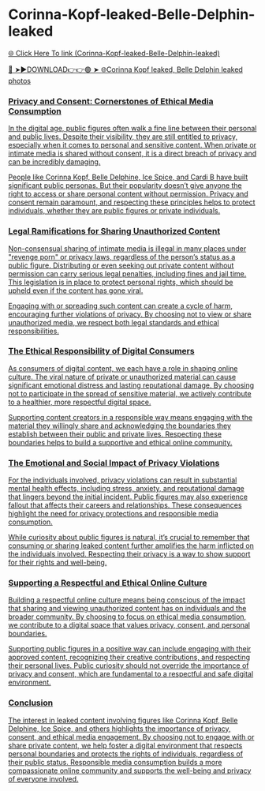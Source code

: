 # Corinna-Kopf-leaked-Belle-Delphin-leaked

<a href="https://fifa55ballz.com/dsfete4t5"> 🌐 Click Here To link (Corinna-Kopf-leaked-Belle-Delphin-leaked)

🔴 ➤►DOWNLOAD👉👉🟢 ➤  <a href="https://fifa55ballz.com/dsfete4t5"> 🌐Corinna Kopf leaked, Belle Delphin leaked photos

### Privacy and Consent: Cornerstones of Ethical Media Consumption

In the digital age, public figures often walk a fine line between their personal and public lives. Despite their visibility, they are still entitled to privacy, especially when it comes to personal and sensitive content. When private or intimate media is shared without consent, it is a direct breach of privacy and can be incredibly damaging.

People like Corinna Kopf, Belle Delphine, Ice Spice, and Cardi B have built significant public personas. But their popularity doesn’t give anyone the right to access or share personal content without permission. Privacy and consent remain paramount, and respecting these principles helps to protect individuals, whether they are public figures or private individuals.

### Legal Ramifications for Sharing Unauthorized Content

Non-consensual sharing of intimate media is illegal in many places under "revenge porn" or privacy laws, regardless of the person’s status as a public figure. Distributing or even seeking out private content without permission can carry serious legal penalties, including fines and jail time. This legislation is in place to protect personal rights, which should be upheld even if the content has gone viral.

Engaging with or spreading such content can create a cycle of harm, encouraging further violations of privacy. By choosing not to view or share unauthorized media, we respect both legal standards and ethical responsibilities.

### The Ethical Responsibility of Digital Consumers

As consumers of digital content, we each have a role in shaping online culture. The viral nature of private or unauthorized material can cause significant emotional distress and lasting reputational damage. By choosing not to participate in the spread of sensitive material, we actively contribute to a healthier, more respectful digital space.

Supporting content creators in a responsible way means engaging with the material they willingly share and acknowledging the boundaries they establish between their public and private lives. Respecting these boundaries helps to build a supportive and ethical online community.

### The Emotional and Social Impact of Privacy Violations

For the individuals involved, privacy violations can result in substantial mental health effects, including stress, anxiety, and reputational damage that lingers beyond the initial incident. Public figures may also experience fallout that affects their careers and relationships. These consequences highlight the need for privacy protections and responsible media consumption.

While curiosity about public figures is natural, it’s crucial to remember that consuming or sharing leaked content further amplifies the harm inflicted on the individuals involved. Respecting their privacy is a way to show support for their rights and well-being.

### Supporting a Respectful and Ethical Online Culture

Building a respectful online culture means being conscious of the impact that sharing and viewing unauthorized content has on individuals and the broader community. By choosing to focus on ethical media consumption, we contribute to a digital space that values privacy, consent, and personal boundaries.

Supporting public figures in a positive way can include engaging with their approved content, recognizing their creative contributions, and respecting their personal lives. Public curiosity should not override the importance of privacy and consent, which are fundamental to a respectful and safe digital environment.

### Conclusion

The interest in leaked content involving figures like Corinna Kopf, Belle Delphine, Ice Spice, and others highlights the importance of privacy, consent, and ethical media engagement. By choosing not to engage with or share private content, we help foster a digital environment that respects personal boundaries and protects the rights of individuals, regardless of their public status. Responsible media consumption builds a more compassionate online community and supports the well-being and privacy of everyone involved.







